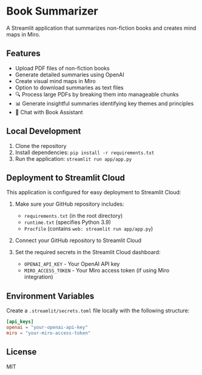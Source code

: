 # Book Summarizer

A Streamlit application that summarizes non-fiction books and creates mind maps in Miro.

## Features

- Upload PDF files of non-fiction books
- Generate detailed summaries using OpenAI
- Create visual mind maps in Miro
- Option to download summaries as text files
- 🔍 Process large PDFs by breaking them into manageable chunks
- 📊 Generate insightful summaries identifying key themes and principles
- 💬 Chat with Book Assistant

## Local Development

1. Clone the repository
2. Install dependencies: `pip install -r requirements.txt`
3. Run the application: `streamlit run app/app.py`

## Deployment to Streamlit Cloud

This application is configured for easy deployment to Streamlit Cloud:

1. Make sure your GitHub repository includes:
   - `requirements.txt` (in the root directory)
   - `runtime.txt` (specifies Python 3.9)
   - `Procfile` (contains `web: streamlit run app/app.py`)

2. Connect your GitHub repository to Streamlit Cloud
3. Set the required secrets in the Streamlit Cloud dashboard:
   - `OPENAI_API_KEY` - Your OpenAI API key
   - `MIRO_ACCESS_TOKEN` - Your Miro access token (if using Miro integration)

## Environment Variables

Create a `.streamlit/secrets.toml` file locally with the following structure:

```toml
[api_keys]
openai = "your-openai-api-key"
miro = "your-miro-access-token"
```

## License

MIT
